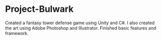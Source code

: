 # Project-Bulwark
Created a fantasy tower defense game using Unity and C#. I also created the art using Adobe Photoshop and Illustrator. Finished basic features and framework.
